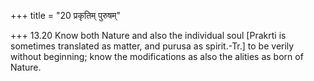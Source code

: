 +++
title = "20 प्रकृतिम् पुरुषम्"

+++
13.20 Know both Nature and also the individual soul \[Prakrti is
sometimes translated as matter, and purusa as spirit.-Tr.\] to be verily
without beginning; know the modifications as also the alities as born of
Nature.
